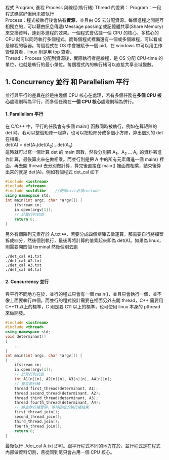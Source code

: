 程式 Program, 進程 Process 與線程(執行緒) Thread 的差異：
Program：一段程式碼寫好但尚未被執行 \
Process：程式被執行後會佔有**資源**，並且由 OS 去分配資源。每個進程之間是互相獨立的，可以藉由訊息傳遞(Message passing)或記憶體共享(Share Memory)來交換資料，達到多進程的效果。一個程式會佔據一個 CPU 的核心，多核心的 CPU 就可以同時執行多個程式。而每個程式裡面還有一個或多個線程，可以看成是線程的容器。每個程式在 OS 中會被賦予一個 pid，在 windows 中可以用工作管理員看，linux 則是用 top 查看。\
Thread：Process 分配到資源後，實際執行者是線程，是 OS 分配 CPU-time 的單位，也就是執行的最小單位。每個程式內的執行緒可以直接共享全域變數。

## 1. Concurrency 並行 和 Parallelism 平行
並行與平行的差異在於是由幾個 CPU 核心在處理，若有多個任務在**多個 CPU 核心**處理則稱為平行，而多個任務在**一個 CPU 核心**處理則稱為併行。
#### 1. Parallelism 平行
在 C/C++ 中，平行的任務會有多個 main() 函數同時被執行，例如在算矩陣的 det 時，我可以整個矩陣一起算，也可以把矩陣分成多個小方陣，算出個別的 det 在相乘。\
det(A) = det(A<sub>1</sub>)det(A<sub>2</sub>)...det(A<sub>n</sub>)\
這時就可以寫一個計算 det 的 main 函數，然後分別把 A<sub>1</sub>、A<sub>2</sub> ... A<sub>n</sub> 的資料丟進作計算，最後算出來在做相乘。而並行則是把 A 中的所有元素傳進一個 main() 裡面，再去開 thread 去分別做計算，算完後直接在 main() 裡面做相乘，結束後算出來的就是 det(A)。例如有個程式 det_cal 如下
```cpp
#include <iostream>
#include <fstream>
#include <cstdlib>    //使用exit必須include
using namespace std;
int main(int argc, char *argv[]) {
    ifstream in;
    in.open(argv[1]);
    // 計算行列式值
    return 0;
}
```
另外有個陣列元素存於 A.txt 中，若要分成四個矩陣去做運算，那需要自行將檔案拆成四分，然後個別執行，最後再將計算的值乘起來即為 det(A)。如果為 linux，則需要開四個 terminal 然後個別去跑
```
./det_cal A1.txt
./det_cal A2.txt
./det_cal A3.txt
./det_cal A4.txt
```
#### 2. Concurrency 並行
與平行不同地方在於，並行的程式只會有一個 main()，並且只會執行一個，並不像上面要執行四個。而並行的程式設計需要在裡面另外去開 thread，C++ 需要用 C++11 以上的標準，C 則是要 C11 以上的標準，也可使用 linux 本身的 pthread 來做開發。
```cpp
#include <iostream>
#include <thread>
using namespace std;
void determinant()
{
    ...
}
int main(int argc, char *argv[]) {
{
    ifstream in;
    in.open(argv[1]);
    // 計算行列式值
    int A1[n][n], A2[n][n], A3[n][n], A4[n][n];
    // 建立執行緒
    thread first_thread(determinant, A1);
    thread second_thread(determinant, A2); 
    thread third_thread(determinant, A3);
    thread fourth_thread(determinant, A4);
    // 將主執行緒暫停，等待指定的執行緒結束
    first_thread.join();
    second_thread.join();
    third_thread.join();
    fourth_thread.join();
    return 0;
}
```
最後執行 ./det_cal A.txt 即可。跟平行程式不同的地方在於，並行程式是在程式內部做資料切割，且從同到尾只會占用一個 CPU 核心。
